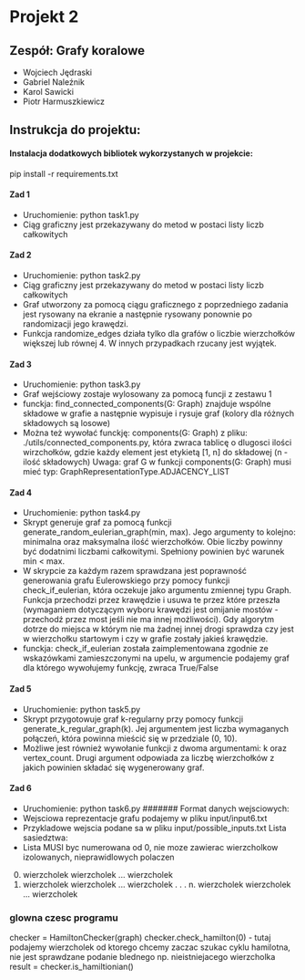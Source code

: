 # Projekt 2

## Zespół: Grafy koralowe
- Wojciech Jędraski
- Gabriel Naleźnik
- Karol Sawicki
- Piotr Harmuszkiewicz

## Instrukcja do projektu:

#### Instalacja dodatkowych bibliotek wykorzystanych w projekcie:
pip install -r requirements.txt

#### Zad 1
- Uruchomienie: python task1.py 
- Ciąg graficzny jest przekazywany do metod w postaci listy liczb całkowitych

#### Zad 2
- Uruchomienie: python task2.py 
- Ciąg graficzny jest przekazywany do metod w postaci listy liczb całkowitych
- Graf utworzony za pomocą ciągu graficznego z poprzedniego zadania jest rysowany na ekranie
  a następnie rysowany ponownie po randomizacji jego krawędzi.
- Funkcja randomize_edges działa tylko dla grafów o liczbie wierzchołków większej lub równej 4.
  W innych przypadkach rzucany jest wyjątek.

#### Zad 3
- Uruchomienie: python task3.py 
- Graf wejściowy zostaje wylosowany za pomocą funcji z zestawu 1
- funckja: find_connected_components(G: Graph) znajduje wspólne składowe w grafie a następnie
  wypisuje i rysuje graf (kolory dla różnych składowych są losowe)
- Można też wywołać funckję: components(G: Graph) z pliku: ./utils/connected_components.py, 
  która zwraca tablicę o dlugosci ilości wirzchołków, gdzie każdy element jest etykietą [1, n] 
  do składowej (n - ilość składowych)
  Uwaga: graf G w funkcji components(G: Graph) musi mieć typ: GraphRepresentationType.ADJACENCY_LIST


#### Zad 4
- Uruchomienie: python task4.py
- Skrypt generuje graf za pomocą funkcji generate_random_eulerian_graph(min, max).
 Jego argumenty to kolejno: minimalna oraz maksymalna ilość wierzchołków.
 Obie liczby powinny być dodatnimi liczbami całkowitymi. Spełniony powinien być warunek min < max.
- W skrypcie za każdym razem sprawdzana jest poprawność generowania grafu Eulerowskiego przy pomocy funkcji 
  check_if_eulerian, która oczekuje jako argumentu zmiennej typu Graph. Funkcja przechodzi przez krawędzie
  i usuwa te przez które przeszła (wymaganiem dotyczącym wyboru krawędzi jest omijanie mostów - przechodź
  przez most jeśli nie ma innej możliwości). Gdy algorytm dotrze do miejsca w którym nie ma żadnej innej
  drogi sprawdza czy jest w wierzchołku startowym i czy w grafie zostały jakieś krawędzie.
- funckja: check_if_eulerian została zaimplementowana zgodnie ze wskazówkami zamieszczonymi na upelu, 
  w argumencie podajemy graf dla którego wywołujemy funkcję, zwraca True/False


#### Zad 5
- Uruchomienie: python task5.py
- Skrypt przygotowuje graf k-regularny przy pomocy funkcji generate_k_regular_graph(k).
 Jej argumentem jest liczba wymaganych połączeń, która powinna mieścić się w przedziale (0, 10).
- Możliwe jest również wywołanie funkcji z dwoma argumentami: k oraz vertex_count.
 Drugi argument odpowiada za liczbę wierzchołków z jakich powinien składać się wygenerowany graf.


#### Zad 6
- Uruchomienie: python task6.py 
####### Format danych wejsciowych:
- Wejsciowa reprezentacje grafu podajemy w pliku input/input6.txt
- Przykladowe wejscia podane sa w pliku input/possible_inputs.txt
Lista sasiedztwa:
- Lista MUSI byc numerowana od 0, nie moze zawierac wierzcholkow izolowanych, nieprawidlowych polaczen
0. wierzcholek wierzcholek ... wierzcholek
1. wierzcholek wierzcholek ... wierzcholek
.
.
.
n. wierzcholek wierzcholek ... wierzcholek 

### glowna czesc programu
checker = HamiltonChecker(graph)
checker.check_hamilton(0) - tutaj podajemy wierzcholek od ktorego chcemy zaczac szukac cyklu hamilotna, nie jest sprawdzane podanie blednego np. nieistniejacego wierzcholka
result = checker.is_hamiltionian()
